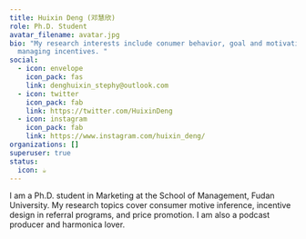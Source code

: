 ```yaml
---
title: Huixin Deng (邓慧欣)
role: Ph.D. Student
avatar_filename: avatar.jpg
bio: "My research interests include conumer behavior, goal and motivation, and
  managing incentives. "
social:
  - icon: envelope
    icon_pack: fas
    link: denghuixin_stephy@outlook.com
  - icon: twitter
    icon_pack: fab
    link: https://twitter.com/HuixinDeng
  - icon: instagram
    icon_pack: fab
    link: https://www.instagram.com/huixin_deng/
organizations: []
superuser: true
status:
  icon: ☕️
---
```

I am a Ph.D. student in Marketing at the School of Management, Fudan University. My research topics cover consumer motive inference, incentive design in referral programs, and price promotion. I am also a podcast producer and harmonica lover.
